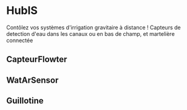 # HubIS
Contôlez vos systèmes d'irrigation gravitaire à distance ! Capteurs de detection d'eau dans les canaux ou en bas de champ, et martelière connectée

## CapteurFlowter

## WatArSensor

## Guillotine
